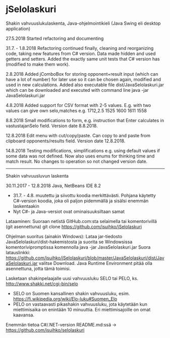 # jSelolaskuri
Shakin vahvuuslukulaskenta, Java-ohjelmointikieli (Java Swing eli desktop application)

27.5.2018 Started refactoring and documenting

31.7. - 1.8.2018 Refactoring continued finally, cleaning and reorganizing code, taking new features from C# version. Data made hidden and used getters and setters. Added the exactly same unit tests that C# version has (modified to make them work).

2.8.2018 Added jComboBox for storing opponent+result input (which can have a lot of number) for later use so it can be chosen again, modified and used in new calculations. Added also executable file dist/JavaSelolaskuri.jar which can be downloaded and executed with command line java -jar JavaSelolaskuri.jar

4.8.2018 Added support for CSV format with 2-5 values. E.g. with two values can give own selo,matches e.g. 1712,2.5 1525 1600 1611 1558

8.8.2018 Small modifications to form, e.g. instruction that Enter calculates in vastustajanSelo field. Version date 8.8.2018.

12.8.2018 Edit menu with cut/copy/paste. Can copy to and paste from clipboard opponents/results field. Version date 12.8.2018.

14.8.2018 Testing modifications, simplifications e.g. using default values if some data was not defined. Now also uses enums for thinking time and match result. No changes to operation so not changed version date.

------

Shakin vahvuusluvun laskenta

30.11.2017 - 12.8.2018 Java, NetBeans IDE 8.2

- 31.7. - 4.8. muutettu ja siivottu koodia merkittävästi. Pohjana käytetty C#-version koodia, joka oli paljon pidemmällä ja sisälsi  enemmän laskentaakin
- Nyt C#- ja Java-versiot ovat ominaisuuksiltaan samat

Lataaminen: Suoraan netistä GitHub.com:sta selaimella tai komentorivillä (git asennettuna) git clone https://github.com/isuihko/jSelolaskuri

Ohjelman suoritus (ainakin Windows):
Lataa jar-tiedosto JavaSelolaskuri/dist-hakemistosta ja suorita se Windowsissa komentorivipromptissa komennolla java -jar JavaSelolaskuri.jar
Suora latauslinkki: https://github.com/isuihko/jSelolaskuri/blob/master/JavaSelolaskuri/dist/JavaSelolaskuri.jar valitse Download.
Java Runtime Environment pitää olla asennettuna, jotta tämä toimisi.

Lasketaan shakinpelaajalle uusi vahvuusluku SELO tai PELO, ks. http://www.shakki.net/cgi-bin/selo
- SELO on Suomen kansallinen shakin vahvuusluku, esim. https://fi.wikipedia.org/wiki/Elo-luku#Suomen_Elo
- PELO on vastaavasti pikashakin vahvuusluku, jota käytetään kun miettimisaika on enintään 10 minuuttia. Eri miettimisajoille on omat kaavansa.

Enemmän tietoa C#/.NET-version README.md:ssä -> https://github.com/isuihko/selolaskuri
